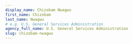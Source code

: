 ```yaml
---
display_name: Chizobam Nwagwu
first_name: Chizobam
last_name: Nwagwu
# e.g. U.S. General Services Administration
agency_full_name: U.S. General Services Administration
slug: chizobam-nwagwu
---
```

